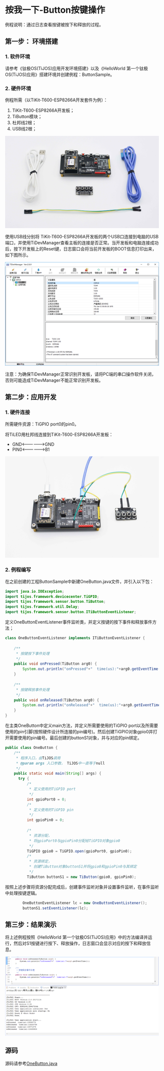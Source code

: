 # 按我一下-Button按键操作

例程说明：通过日志查看按键被按下和释放的过程。

## 第一步： 环境搭建

### 1. 软件环境

请参考《钛极OS(TiJOS)应用开发环境搭建》以及《HelloWorld 第一个钛极OS(TiJOS)应用》搭建环境并创建例程：ButtonSample。

### **2**. 硬件环境

例程所需（以TiKit-T600-ESP8266A开发套件为例）：

1. TiKit-T600-ESP8266A开发板；
2. TiButton模块；
3. 杜邦线2根；
4. USB线2根；

![Tikit.jpg](.\img\Tikit.jpg)

使用USB线分别将 TiKit-T600-ESP8266A开发板的两个USB口连接到电脑的USB端口，并使用TiDevManager查看主板的连接是否正常。当开发板和电脑连接成功后，按下开发板上的Reset键，日志窗口会将当前开发板的BOOT信息打印出来，如下图所示。

![TikitConect.png](.\img\TikitConect.png)

注意：为确保TiDevManager正常识别开发板，请将PC端的串口操作软件关闭，否则可能造成TiDevManager不能正常识别开发板。

## 第二步：应用开发

### 1. 硬件连接

所需硬件资源：TiGPIO port0的pin0。

将TiLED用杜邦线连接到TiKit-T600-ESP8266A开发板：

- GND<------>GND
- PIN0<------>B1

![TikitConectButton.jpg](.\img\TikitConectButton.jpg)

### 2. 例程编写

在之前创建的工程ButtonSample中新建OneButton.java文件，并引入以下包：

```java
import java.io.IOException;
import tijos.framework.devicecenter.TiGPIO;
import tijos.framework.sensor.button.TiButton;
import tijos.framework.util.Delay;
import tijos.framework.sensor.button.ITiButtonEventListener;
```

定义OneButtonEventListener事件监听类，并定义按键的按下事件和释放事件方法；

```java
class OneButtonEventListener implements ITiButtonEventListener {

	/**
	 * 按键按下事件处理
	 */
	public void onPressed(TiButton arg0) {
		System.out.println("onPressed"+"  time(us):"+arg0.getEventTime());		
	}

	/**
	 * 按键释放事件处理
	 */
	public void onReleased(TiButton arg0) {
		System.out.println("onReleased"+"  time(us):"+arg0.getEventTime());		
	}	
}
```

在主类OneButton中定义main方法，并定义所需要使用的TiGPIO port以及所需要使用的pin引脚(按照硬件设计所连接的pin编号)。然后创建TiGPIO对象gpio0并打开需要使用的pin编号。最后创建的buttonS1对象，并与对应的pin绑定。

```java
public class OneButton {
	/**
	 * 程序入口，由TiJOS调用
	 * @param args 入口参数， TiJOS中一直等于null
	 */
	public static void main(String[] args) {
      try {
          /*
           * 定义使用的TiGPIO port
           */
          int gpioPort0 = 0;
          /*
           * 定义使用的TiGPIO pin
           */
          int gpioPin0 = 0;

          /*
           * 资源分配，
           * 将gpioPort0与gpioPin0分配给TiGPIO对象gpio0
           */			
          TiGPIO gpio0 = TiGPIO.open(gpioPort0, gpioPin0);
          /*
           * 资源绑定，
           * 创建TiButton对象buttonS1并将gpio0和gpioPin0与其绑定
           */	
          TiButton buttonS1 = new TiButton(gpio0, gpioPin0);
```

按照上述步骤将资源分配完成后，创建事件监听对象并设置事件监听，在事件监听中处理按键逻辑。

```java
		OneButtonEventListener lc = new OneButtonEventListener();
		buttonS1.setEventListener(lc);		
```

## 第三步：结果演示

将上述例程按照《HelloWorld 第一个钛极OS(TiJOS)应用》中的方法编译并运行，然后对S1按键进行按下、释放操作，日志窗口会显示对应的按下和释放信息。

![logcat.png](.\img\logcat.png)

## 源码

源码请参考[OneButton.java](./src/OneButton.java)